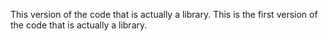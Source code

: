 This version of the code that is actually a library.
	This is the first version of the code that is actually a library.